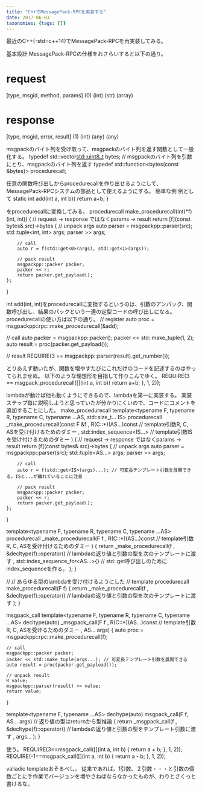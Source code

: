 ```yaml
---
title: "C++でMessagePack-RPCを実装する"
date: 2017-06-03
taxonomies: {tags: []}
---
```


最近のC++(-std=c++14)でMessagePack-RPCを再実装してみる。

基本設計
MessagePack-RPCの仕様をおさらいすると以下の通り。
# request
[type, msgid, method, params]
 (0)   (int)  (str)   (array)

# response
[type, msgid, error, result]
 (1)   (int)  (any)  (any)

msgpackのバイト列を受け取って、msgpackのバイト列を返す関数として一般化する。
typedef std::vector<std::uint8_t> bytes;
// msgpackのバイト列を引数にとり、msgpackのバイト列を返す
typedef std::function<bytes(const &bytes)> procedurecall;

任意の関数呼び出しからprocedurecallを作り出せるようにして、MessagePack-RPCシステムの部品として使えるようにする。
簡単な例
例として
static int add(int a, int b){ return a+b; }

をprocedurecallに変換してみる。
procedurecall make_procedurecall(int(*f)(int, int))
{
    // request -> response ではなくparams -> result
    return [f](const bytes& src)->bytes
    {
        // unpack args
        auto parser = msgpackpp::parser(src);
        std::tuple<int, int> args;
        parser >> args;

        // call
        auto r = f(std::get<0>(args), std::get<1>(args));

        // pack result
        msgpackpp::packer packer;
        packer << r;
        return packer.get_payload();
    };
}

int add(int, int)をprocedurecallに変換するというのは、引数のアンパック、関数呼び出し、結果のパックという一連の定型コードの呼び出しになる。
procedurecallの使い方は以下の通り。
// register
auto proc = msgpackpp::rpc::make_procedurecall(&add);

// call
auto packer = msgpackpp::packer();
packer << std::make_tuple(1, 2);
auto result = proc(packer.get_payload());

// result
REQUIRE(3 == msgpackpp::parser(result).get_number<int>());

とりあえず動いたが、関数を増やすたびにこれだけのコードを記述するのはやってられませぬ。
以下のような理想形を目指して作りこんでゆく。
REQUIRE(3 == msgpack_procedurecall([](int a, int b){ return a+b; }, 1, 2));

lambdaが動けば他も動くようにできるので、lambdaを第一に実装する。
実装
ステップ毎に説明しようと思っていたが分かりにくいので、コードにコメントを追加することにした。
make_procedurecall
template<typename F, typename R, typename C, typename ...AS, std::size_t... IS>
procedurecall _make_procedurecall(const F &f
    , R(C::*)(AS...)const // template引数R, C, ASを受け付けるためのダミー
    , std::index_sequence<IS...> // template引数ISを受け付けるためのダミー
)
{
    // request -> response ではなくparams -> result
    return [f](const bytes& src)->bytes
    {
        // unpack args
        auto parser = msgpackpp::parser(src);
        std::tuple<AS...> args;
        parser >> args;

        // call
        auto r = f(std::get<IS>(args)...); // 可変長テンプレート引数を展開できる。ISと...が離れていることに注意

        // pack result
        msgpackpp::packer packer;
        packer << r;
        return packer.get_payload();
    };
}

template<typename F, typename R, typename C, typename ...AS>
procedurecall _make_procedurecall(F f
    , R(C::*)(AS...)const // template引数R, C, ASを受け付けるためのダミー
)
{
    return _make_procedurecall(f
        , &decltype(f)::operator() // lambdaの返り値と引数の型を次のテンプレートに渡す
        , std::index_sequence_for<AS...>{} // std::get呼び出しのためにindex_sequenceを作る。
    );
}

//
// あらゆる型のlambdaを受け付けるようにした
//
template<typename F>
procedurecall make_procedurecall(F f)
{
    return _make_procedurecall(f
        , &decltype(f)::operator() // lambdaの返り値と引数の型を次のテンプレートに渡す
    );
}

msgpack_call
template<typename F, typename R, typename C, typename ...AS>
decltype(auto) _msgpack_call(F f
    , R(C::*)(AS...)const // template引数R, C, ASを受けるためのダミー
    , AS... args)
{
    auto proc = msgpackpp::rpc::make_procedurecall(f);

    // call
    msgpackpp::packer packer;
    packer << std::make_tuple(args...); // 可変長テンプレート引数を展開できる
    auto result = proc(packer.get_payload());

    // unpack result
    R value;
    msgpackpp::parser(result) >> value;
    return value;
}

template<typename F, typename ...AS>
decltype(auto) msgpack_call(F f, AS... args) // 返り値の型はreturnから型推論
{
    return _msgpack_call(f
    , &decltype(f)::operator() // lambdaの返り値と引数の型をテンプレート引数に渡す
    , args...
    );
}

使う。
REQUIRE(3==msgpack_call([](int a, int b) { return a + b; }, 1, 2));
REQUIRE(-1==msgpack_call([](int a, int b) { return a - b; }, 1, 2));

valiadic templateおそるべし。
従来であれば、1引数、２引数・・・と引数の個数ごとに手作業でバージョンを増やさねばならなかったものが、わりとさくっと書けるな。
